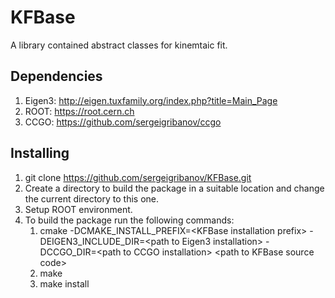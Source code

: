 # KFBase

A library contained abstract classes for kinemtaic fit.

## Dependencies

1. Eigen3: http://eigen.tuxfamily.org/index.php?title=Main_Page
2. ROOT: https://root.cern.ch
3. CCGO: https://github.com/sergeigribanov/ccgo

## Installing

1. git clone https://github.com/sergeigribanov/KFBase.git
2. Create a directory to build the package in a suitable location and change the current directory to this one.
3. Setup ROOT environment.
4. To build the package run the following commands: 
    1. cmake -DCMAKE_INSTALL_PREFIX=\<KFBase installation prefix\> -DEIGEN3_INCLUDE_DIR=\<path to Eigen3 installation\> -DCCGO_DIR=\<path to CCGO installation\> \<path to KFBase source code\>
    2. make
    3. make install
